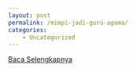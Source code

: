 ```yaml
---
layout: post
permalink: /mimpi-jadi-guru-agama/
categories:
    - Uncategorized
---
```


[Baca Selengkapnya](/01)